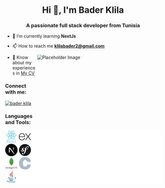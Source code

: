 <h1 align="center">Hi 👋, I'm Bader Klila</h1>
<h3 align="center">A passionate full stack developer from Tunisia</h3>

- 🌱 I’m currently learning **NextJs**

- 📫 How to reach me **klilabader2@gmail.com**
<img src="https://media2.giphy.com/media/HzPtbOKyBoBFsK4hyc/giphy.gif?cid=ecf05e47fkxho92qiup96ixo5pd4r5u4yfhk5vwwh60tlk72&ep=v1_gifs_search&rid=giphy.gif&ct=g" alt="Placeholder Image" align="right" width="400" height="400">

- 📄 Know about my experiences in <a href="https://drive.google.com/file/d/1H6mk0qcxmYiXCEZZX6_9Wlb3_PPTkcPg/view?usp=sharing" target="blank" >My CV </a>

<h3 align="left">Connect with me:</h3>

<p align="left">
<a href="https://linkedin.com/in/bader klila" target="blank"><img align="center" src="https://raw.githubusercontent.com/rahuldkjain/github-profile-readme-generator/master/src/images/icons/Social/linked-in-alt.svg" alt="bader klila" height="30" width="40" /></a>
</p>

<h3 align="left">Languages and Tools:</h3>


<p align="left" style="background-color:#ffffff;"> 
    <img src="https://raw.githubusercontent.com/devicons/devicon/master/icons/react/react-original-wordmark.svg" alt="react" width="40" height="40"  /> 
    <img src="https://raw.githubusercontent.com/devicons/devicon/master/icons/express/express-original.svg" alt="Express.js" width="40" height="40" ">
    <img src="https://raw.githubusercontent.com/devicons/devicon/master/icons/nextjs/nextjs-original.svg" alt="nextjs" width="40" height="40"/> 
    <img src="https://raw.githubusercontent.com/devicons/devicon/master/icons/symfony/symfony-original.svg" alt="Symfony" width="40" height="40">
    <img src="https://raw.githubusercontent.com/devicons/devicon/master/icons/mongodb/mongodb-original-wordmark.svg" alt="mongodb" width="40" height="40"/>
    <img src="https://raw.githubusercontent.com/devicons/devicon/master/icons/c/c-original.svg" alt="c" width="40" height="40"/>
    <img src="https://raw.githubusercontent.com/devicons/devicon/master/icons/java/java-original.svg" alt="java" width="40" height="40"/> 
  
</p>
